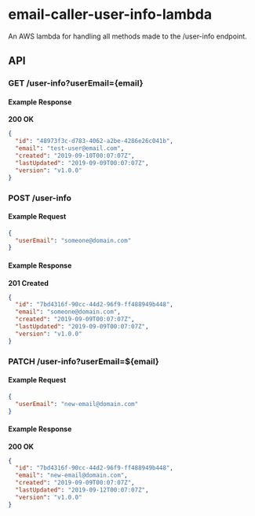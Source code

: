 # email-caller-user-info-lambda
An AWS lambda for handling all methods made to the /user-info endpoint.

## API

### GET /user-info?userEmail={email}

#### Example Response
**200 OK**
```json
{
  "id": "48973f3c-d783-4062-a2be-4286e26c041b",
  "email": "test-user@email.com",
  "created": "2019-09-10T00:07:07Z",
  "lastUpdated": "2019-09-09T00:07:07Z",
  "version": "v1.0.0"
}
```

### POST /user-info

#### Example Request
```json
{
  "userEmail": "someone@domain.com"
}
```

#### Example Response
**201 Created**
```json
{
  "id": "7bd4316f-90cc-44d2-96f9-ff488949b448",
  "email": "someone@domain.com",
  "created": "2019-09-09T00:07:07Z",
  "lastUpdated": "2019-09-09T00:07:07Z",
  "version": "v1.0.0"
}
```

### PATCH /user-info?userEmail=${email}

#### Example Request
```json
{
  "userEmail": "new-email@domain.com"
}
```

#### Example Response
**200 OK**
```json
{
  "id": "7bd4316f-90cc-44d2-96f9-ff488949b448",
  "email": "new-email@domain.com",
  "created": "2019-09-09T00:07:07Z",
  "lastUpdated": "2019-09-12T00:07:07Z",
  "version": "v1.0.0"
}
```